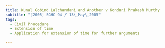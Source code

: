 ```yaml
---
title: Kunal Gobind Lalchandani and Another v Konduri Prakash Murthy
subtitle: "[2005] SGHC 94 / 13\_May\_2005"
tags:
  - Civil Procedure
  - Extension of time
  - Application for extension of time for further arguments

---
```


